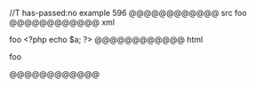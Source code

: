 //T has-passed:no
example 596
@@@@@@@@@@@@ src
foo <?php echo $a; ?>
@@@@@@@@@@@@ xml
<?xml version="1.0" encoding="UTF-8"?>
<!DOCTYPE document SYSTEM "CommonMark.dtd">
<document xmlns="http://commonmark.org/xml/1.0">
  <paragraph>
    <text>foo </text>
    <html_inline>&lt;?php echo $a; ?&gt;</html_inline>
  </paragraph>
</document>
@@@@@@@@@@@@ html
<p>foo <?php echo $a; ?></p>
@@@@@@@@@@@@
